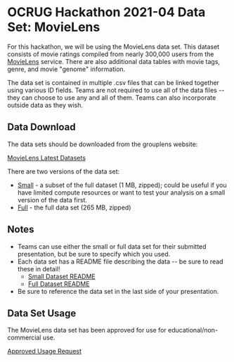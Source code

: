 
# OCRUG Hackathon 2021-04 Data Set: MovieLens

For this hackathon, we will be using the MovieLens data set.  This dataset consists of movie ratings compiled from nearly 300,000 users from the [MovieLens](https://movielens.org) service.  There are also additional data tables with movie tags, genre, and movie "genome" information.

The data set is contained in multiple .csv files that can be linked together using various ID fields.  Teams are not required to use all of the data files -- they can choose to use any and all of them.  Teams can also incorporate outside data as they wish.

## Data Download

The data sets should be downloaded from the grouplens website:

[MovieLens Latest Datasets](https://grouplens.org/datasets/movielens/latest/)

There are two versions of the data set:

* [Small](https://files.grouplens.org/datasets/movielens/ml-latest-small.zip) - a subset of the full dataset (1 MB, zipped); could be useful if you have limited compute resources or want to test your analysis on a small version of the data first.
* [Full](https://files.grouplens.org/datasets/movielens/ml-latest.zip) - the full data set (265 MB, zipped)

## Notes

* Teams can use either the small or full data set for their submitted presentation, but be sure to specify which you used.
* Each data set has a README file describing the data -- be sure to read these in detail!
    * [Small Dataset README](https://files.grouplens.org/datasets/movielens/ml-latest-small-README.html)
    * [Full Dataset README](https://files.grouplens.org/datasets/movielens/ml-latest-README.html)
* Be sure to reference the data set in the last side of your presentation.

## Data Set Usage

The MovieLens data set has been approved for use for educational/non-commercial use.

[Approved Usage Request](https://github.com/ocrug/hackathon-2021-04/blob/main/admin/MovieLens_dataset_usage_request.pdf)



